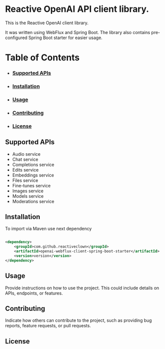 # Reactive OpenAI API client library.

This is the Reactive OpenAI client library. 

It was written using WebFlux and Spring Boot. The library also contains pre-configured Spring Boot starter for easier usage.

# Table of Contents

- ### [Supported APIs](#supported)
- ### [Installation]("installation)
- ### [Usage](#usage)
- ### [Contributing](#contributing)
- ### [License](#licence)

## <a name="supported"></a>Supported APIs

- Audio service
- Chat service
- Completions service
- Edits service
- Embeddings service
- Files service
- Fine-tunes service
- Images service
- Models service
- Moderations service

## <a name="installation"></a>Installation

To import via Maven use next dependency

```xml

<dependency>
    <groupId>com.github.reactiveclown</groupId>
    <artifactId>openai-webflux-client-spring-boot-starter</artifactId>
    <version>version</version>
</dependency>
```

## <a name="usage"></a>Usage

Provide instructions on how to use the project. This could include details on APIs, endpoints, or features.

## <a name="contributing"></a>Contributing

Indicate how others can contribute to the project, such as providing bug reports, feature requests, or pull requests.

## <a name="licence"></a>License
